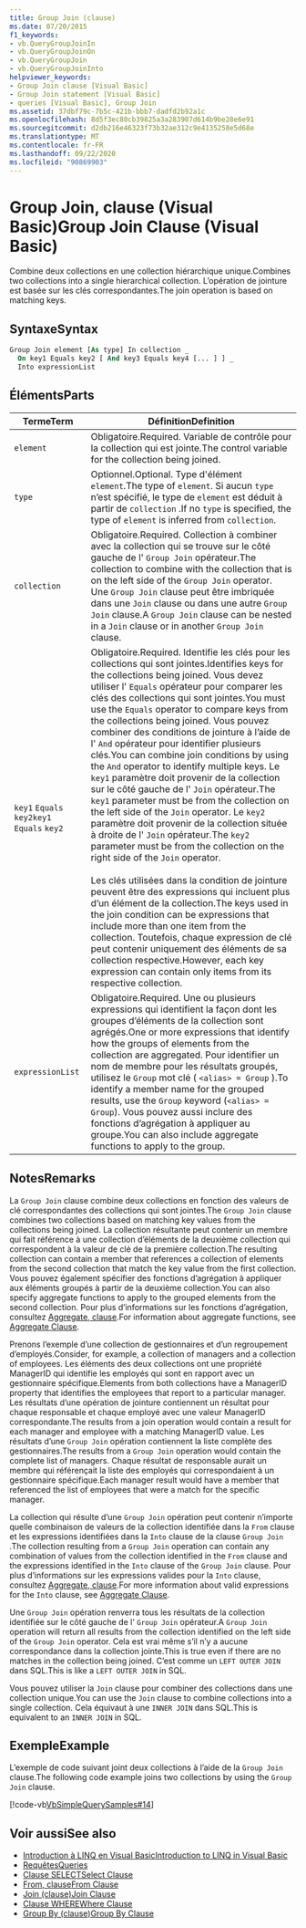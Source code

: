 ```yaml
---
title: Group Join (clause)
ms.date: 07/20/2015
f1_keywords:
- vb.QueryGroupJoinIn
- vb.QueryGroupJoinOn
- vb.QueryGroupJoin
- vb.QueryGroupJoinInto
helpviewer_keywords:
- Group Join clause [Visual Basic]
- Group Join statement [Visual Basic]
- queries [Visual Basic], Group Join
ms.assetid: 37dbf79c-7b5c-421b-bbb7-dadfd2b92a1c
ms.openlocfilehash: 8d5f3ec80cb39825a3a283907d614b9be28e6e91
ms.sourcegitcommit: d2db216e46323f73b32ae312c9e4135258e5d68e
ms.translationtype: MT
ms.contentlocale: fr-FR
ms.lasthandoff: 09/22/2020
ms.locfileid: "90869903"
---
```

# <a name="group-join-clause-visual-basic"></a><span data-ttu-id="de46e-102">Group Join, clause (Visual Basic)</span><span class="sxs-lookup"><span data-stu-id="de46e-102">Group Join Clause (Visual Basic)</span></span>

<span data-ttu-id="de46e-103">Combine deux collections en une collection hiérarchique unique.</span><span class="sxs-lookup"><span data-stu-id="de46e-103">Combines two collections into a single hierarchical collection.</span></span> <span data-ttu-id="de46e-104">L’opération de jointure est basée sur les clés correspondantes.</span><span class="sxs-lookup"><span data-stu-id="de46e-104">The join operation is based on matching keys.</span></span>  
  
## <a name="syntax"></a><span data-ttu-id="de46e-105">Syntaxe</span><span class="sxs-lookup"><span data-stu-id="de46e-105">Syntax</span></span>  
  
```vb  
Group Join element [As type] In collection _  
  On key1 Equals key2 [ And key3 Equals key4 [... ] ] _  
  Into expressionList  
```  
  
## <a name="parts"></a><span data-ttu-id="de46e-106">Éléments</span><span class="sxs-lookup"><span data-stu-id="de46e-106">Parts</span></span>  
  
|<span data-ttu-id="de46e-107">Terme</span><span class="sxs-lookup"><span data-stu-id="de46e-107">Term</span></span>|<span data-ttu-id="de46e-108">Définition</span><span class="sxs-lookup"><span data-stu-id="de46e-108">Definition</span></span>|  
|---|---|  
|`element`|<span data-ttu-id="de46e-109">Obligatoire.</span><span class="sxs-lookup"><span data-stu-id="de46e-109">Required.</span></span> <span data-ttu-id="de46e-110">Variable de contrôle pour la collection qui est jointe.</span><span class="sxs-lookup"><span data-stu-id="de46e-110">The control variable for the collection being joined.</span></span>|  
|`type`|<span data-ttu-id="de46e-111">Optionnel.</span><span class="sxs-lookup"><span data-stu-id="de46e-111">Optional.</span></span> <span data-ttu-id="de46e-112">Type d'élément `element`.</span><span class="sxs-lookup"><span data-stu-id="de46e-112">The type of `element`.</span></span> <span data-ttu-id="de46e-113">Si aucun `type` n’est spécifié, le type de `element` est déduit à partir de `collection` .</span><span class="sxs-lookup"><span data-stu-id="de46e-113">If no `type` is specified, the type of `element` is inferred from `collection`.</span></span>|  
|`collection`|<span data-ttu-id="de46e-114">Obligatoire.</span><span class="sxs-lookup"><span data-stu-id="de46e-114">Required.</span></span> <span data-ttu-id="de46e-115">Collection à combiner avec la collection qui se trouve sur le côté gauche de l' `Group Join` opérateur.</span><span class="sxs-lookup"><span data-stu-id="de46e-115">The collection to combine with the collection that is on the left side of the `Group Join` operator.</span></span> <span data-ttu-id="de46e-116">Une `Group Join` clause peut être imbriquée dans une `Join` clause ou dans une autre `Group Join` clause.</span><span class="sxs-lookup"><span data-stu-id="de46e-116">A `Group Join` clause can be nested in a `Join` clause or in another `Group Join` clause.</span></span>|  
|<span data-ttu-id="de46e-117">`key1` `Equals` `key2`</span><span class="sxs-lookup"><span data-stu-id="de46e-117">`key1` `Equals` `key2`</span></span>|<span data-ttu-id="de46e-118">Obligatoire.</span><span class="sxs-lookup"><span data-stu-id="de46e-118">Required.</span></span> <span data-ttu-id="de46e-119">Identifie les clés pour les collections qui sont jointes.</span><span class="sxs-lookup"><span data-stu-id="de46e-119">Identifies keys for the collections being joined.</span></span> <span data-ttu-id="de46e-120">Vous devez utiliser l' `Equals` opérateur pour comparer les clés des collections qui sont jointes.</span><span class="sxs-lookup"><span data-stu-id="de46e-120">You must use the `Equals` operator to compare keys from the collections being joined.</span></span> <span data-ttu-id="de46e-121">Vous pouvez combiner des conditions de jointure à l’aide de l' `And` opérateur pour identifier plusieurs clés.</span><span class="sxs-lookup"><span data-stu-id="de46e-121">You can combine join conditions by using the `And` operator to identify multiple keys.</span></span> <span data-ttu-id="de46e-122">Le `key1` paramètre doit provenir de la collection sur le côté gauche de l' `Join` opérateur.</span><span class="sxs-lookup"><span data-stu-id="de46e-122">The `key1` parameter must be from the collection on the left side of the `Join` operator.</span></span> <span data-ttu-id="de46e-123">Le `key2` paramètre doit provenir de la collection située à droite de l' `Join` opérateur.</span><span class="sxs-lookup"><span data-stu-id="de46e-123">The `key2` parameter must be from the collection on the right side of the `Join` operator.</span></span><br /><br /> <span data-ttu-id="de46e-124">Les clés utilisées dans la condition de jointure peuvent être des expressions qui incluent plus d’un élément de la collection.</span><span class="sxs-lookup"><span data-stu-id="de46e-124">The keys used in the join condition can be expressions that include more than one item from the collection.</span></span> <span data-ttu-id="de46e-125">Toutefois, chaque expression de clé peut contenir uniquement des éléments de sa collection respective.</span><span class="sxs-lookup"><span data-stu-id="de46e-125">However, each key expression can contain only items from its respective collection.</span></span>|  
|`expressionList`|<span data-ttu-id="de46e-126">Obligatoire.</span><span class="sxs-lookup"><span data-stu-id="de46e-126">Required.</span></span> <span data-ttu-id="de46e-127">Une ou plusieurs expressions qui identifient la façon dont les groupes d’éléments de la collection sont agrégés.</span><span class="sxs-lookup"><span data-stu-id="de46e-127">One or more expressions that identify how the groups of elements from the collection are aggregated.</span></span> <span data-ttu-id="de46e-128">Pour identifier un nom de membre pour les résultats groupés, utilisez le `Group` mot clé ( `<alias> = Group` ).</span><span class="sxs-lookup"><span data-stu-id="de46e-128">To identify a member name for the grouped results, use the `Group` keyword (`<alias> = Group`).</span></span> <span data-ttu-id="de46e-129">Vous pouvez aussi inclure des fonctions d’agrégation à appliquer au groupe.</span><span class="sxs-lookup"><span data-stu-id="de46e-129">You can also include aggregate functions to apply to the group.</span></span>|  
  
## <a name="remarks"></a><span data-ttu-id="de46e-130">Notes</span><span class="sxs-lookup"><span data-stu-id="de46e-130">Remarks</span></span>  

 <span data-ttu-id="de46e-131">La `Group Join` clause combine deux collections en fonction des valeurs de clé correspondantes des collections qui sont jointes.</span><span class="sxs-lookup"><span data-stu-id="de46e-131">The `Group Join` clause combines two collections based on matching key values from the collections being joined.</span></span> <span data-ttu-id="de46e-132">La collection résultante peut contenir un membre qui fait référence à une collection d’éléments de la deuxième collection qui correspondent à la valeur de clé de la première collection.</span><span class="sxs-lookup"><span data-stu-id="de46e-132">The resulting collection can contain a member that references a collection of elements from the second collection that match the key value from the first collection.</span></span> <span data-ttu-id="de46e-133">Vous pouvez également spécifier des fonctions d’agrégation à appliquer aux éléments groupés à partir de la deuxième collection.</span><span class="sxs-lookup"><span data-stu-id="de46e-133">You can also specify aggregate functions to apply to the grouped elements from the second collection.</span></span> <span data-ttu-id="de46e-134">Pour plus d’informations sur les fonctions d’agrégation, consultez [Aggregate, clause](aggregate-clause.md).</span><span class="sxs-lookup"><span data-stu-id="de46e-134">For information about aggregate functions, see [Aggregate Clause](aggregate-clause.md).</span></span>  
  
 <span data-ttu-id="de46e-135">Prenons l’exemple d’une collection de gestionnaires et d’un regroupement d’employés.</span><span class="sxs-lookup"><span data-stu-id="de46e-135">Consider, for example, a collection of managers and a collection of employees.</span></span> <span data-ttu-id="de46e-136">Les éléments des deux collections ont une propriété ManagerID qui identifie les employés qui sont en rapport avec un gestionnaire spécifique.</span><span class="sxs-lookup"><span data-stu-id="de46e-136">Elements from both collections have a ManagerID property that identifies the employees that report to a particular manager.</span></span> <span data-ttu-id="de46e-137">Les résultats d’une opération de jointure contiennent un résultat pour chaque responsable et chaque employé avec une valeur ManagerID correspondante.</span><span class="sxs-lookup"><span data-stu-id="de46e-137">The results from a join operation would contain a result for each manager and employee with a matching ManagerID value.</span></span> <span data-ttu-id="de46e-138">Les résultats d’une `Group Join` opération contiennent la liste complète des gestionnaires.</span><span class="sxs-lookup"><span data-stu-id="de46e-138">The results from a `Group Join` operation would contain the complete list of managers.</span></span> <span data-ttu-id="de46e-139">Chaque résultat de responsable aurait un membre qui référençait la liste des employés qui correspondaient à un gestionnaire spécifique.</span><span class="sxs-lookup"><span data-stu-id="de46e-139">Each manager result would have a member that referenced the list of employees that were a match for the specific manager.</span></span>  
  
 <span data-ttu-id="de46e-140">La collection qui résulte d’une `Group Join` opération peut contenir n’importe quelle combinaison de valeurs de la collection identifiée dans la `From` clause et les expressions identifiées dans la `Into` clause de la clause `Group Join` .</span><span class="sxs-lookup"><span data-stu-id="de46e-140">The collection resulting from a `Group Join` operation can contain any combination of values from the collection identified in the `From` clause and the expressions identified in the `Into` clause of the `Group Join` clause.</span></span> <span data-ttu-id="de46e-141">Pour plus d’informations sur les expressions valides pour la `Into` clause, consultez [Aggregate, clause](aggregate-clause.md).</span><span class="sxs-lookup"><span data-stu-id="de46e-141">For more information about valid expressions for the `Into` clause, see [Aggregate Clause](aggregate-clause.md).</span></span>  
  
 <span data-ttu-id="de46e-142">Une `Group Join` opération renverra tous les résultats de la collection identifiée sur le côté gauche de l' `Group Join` opérateur.</span><span class="sxs-lookup"><span data-stu-id="de46e-142">A `Group Join` operation will return all results from the collection identified on the left side of the `Group Join` operator.</span></span> <span data-ttu-id="de46e-143">Cela est vrai même s’il n’y a aucune correspondance dans la collection jointe.</span><span class="sxs-lookup"><span data-stu-id="de46e-143">This is true even if there are no matches in the collection being joined.</span></span> <span data-ttu-id="de46e-144">C’est comme un `LEFT OUTER JOIN` dans SQL.</span><span class="sxs-lookup"><span data-stu-id="de46e-144">This is like a `LEFT OUTER JOIN` in SQL.</span></span>  
  
 <span data-ttu-id="de46e-145">Vous pouvez utiliser la `Join` clause pour combiner des collections dans une collection unique.</span><span class="sxs-lookup"><span data-stu-id="de46e-145">You can use the `Join` clause to combine collections into a single collection.</span></span> <span data-ttu-id="de46e-146">Cela équivaut à une `INNER JOIN` dans SQL.</span><span class="sxs-lookup"><span data-stu-id="de46e-146">This is equivalent to an `INNER JOIN` in SQL.</span></span>  
  
## <a name="example"></a><span data-ttu-id="de46e-147">Exemple</span><span class="sxs-lookup"><span data-stu-id="de46e-147">Example</span></span>  

 <span data-ttu-id="de46e-148">L’exemple de code suivant joint deux collections à l’aide de la `Group Join` clause.</span><span class="sxs-lookup"><span data-stu-id="de46e-148">The following code example joins two collections by using the `Group Join` clause.</span></span>  
  
 [!code-vb[VbSimpleQuerySamples#14](~/samples/snippets/visualbasic/VS_Snippets_VBCSharp/VbSimpleQuerySamples/VB/QuerySamples1.vb#14)]  
  
## <a name="see-also"></a><span data-ttu-id="de46e-149">Voir aussi</span><span class="sxs-lookup"><span data-stu-id="de46e-149">See also</span></span>

- [<span data-ttu-id="de46e-150">Introduction à LINQ en Visual Basic</span><span class="sxs-lookup"><span data-stu-id="de46e-150">Introduction to LINQ in Visual Basic</span></span>](../../programming-guide/language-features/linq/introduction-to-linq.md)
- [<span data-ttu-id="de46e-151">Requêtes</span><span class="sxs-lookup"><span data-stu-id="de46e-151">Queries</span></span>](index.md)
- [<span data-ttu-id="de46e-152">Clause SELECT</span><span class="sxs-lookup"><span data-stu-id="de46e-152">Select Clause</span></span>](select-clause.md)
- [<span data-ttu-id="de46e-153">From, clause</span><span class="sxs-lookup"><span data-stu-id="de46e-153">From Clause</span></span>](from-clause.md)
- [<span data-ttu-id="de46e-154">Join (clause)</span><span class="sxs-lookup"><span data-stu-id="de46e-154">Join Clause</span></span>](join-clause.md)
- [<span data-ttu-id="de46e-155">Clause WHERE</span><span class="sxs-lookup"><span data-stu-id="de46e-155">Where Clause</span></span>](where-clause.md)
- [<span data-ttu-id="de46e-156">Group By (clause)</span><span class="sxs-lookup"><span data-stu-id="de46e-156">Group By Clause</span></span>](group-by-clause.md)

